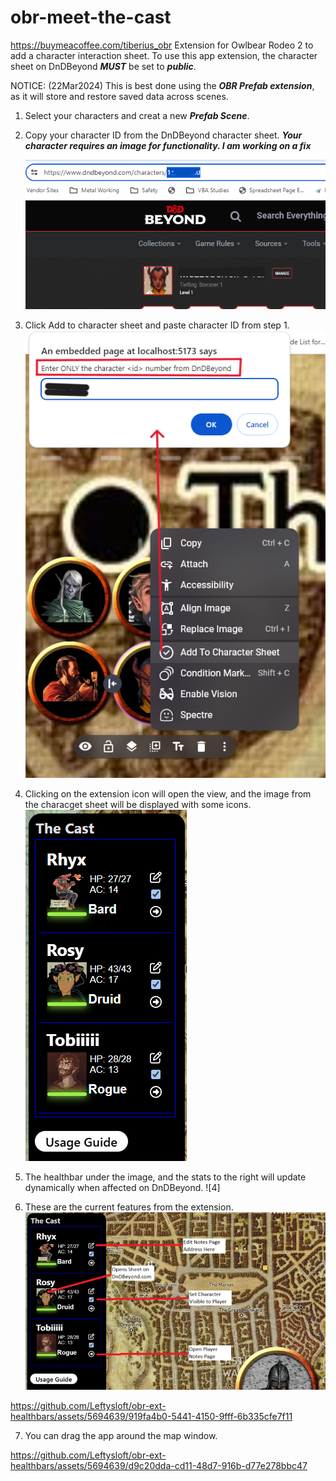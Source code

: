 # obr-meet-the-cast
https://buymeacoffee.com/tiberius_obr
Extension for Owlbear Rodeo 2 to add a character interaction sheet.
To use this app extension, the character sheet on DnDBeyond **_MUST_** be set to **_public_**.

NOTICE: (22Mar2024) This is best done using the **_OBR Prefab extension_**, as it will store and restore saved data across scenes.

1. Select your characters and creat a new **_Prefab Scene_**.

2. Copy your character ID from the DnDBeyond character sheet.
   **_Your character requires an image for functionality. I am working on a fix_**

   ![1](/screenshots/copy-url.png)

3. Click Add to character sheet and paste character ID from step 1.
   ![2](/screenshots/add-and-paste-url.png)

4. Clicking on the extension icon will open the view, and the image from the characget sheet will be displayed with some icons.
   ![3](/screenshots/dm-view.png)

5. The healthbar under the image, and the stats to the right will update dynamically when affected on DnDBeyond.
   ![4]

6. These are the current features from the extension.
   ![5](/screenshots/features.png)

https://github.com/Leftysloft/obr-ext-healthbars/assets/5694639/919fa4b0-5441-4150-9fff-6b335cfe7f11

7. You can drag the app around the map window.

https://github.com/Leftysloft/obr-ext-healthbars/assets/5694639/d9c20dda-cd11-48d7-916b-d77e278bbc47
